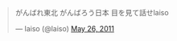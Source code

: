 <blockquote class="twitter-tweet"><p lang="ja" dir="ltr">がんばれ東北 がんばろう日本 目を見て話せlaiso</p>&mdash; laiso (@laiso) <a href="https://twitter.com/laiso/status/73780409162416128?ref_src=twsrc%5Etfw">May 26, 2011</a></blockquote>
